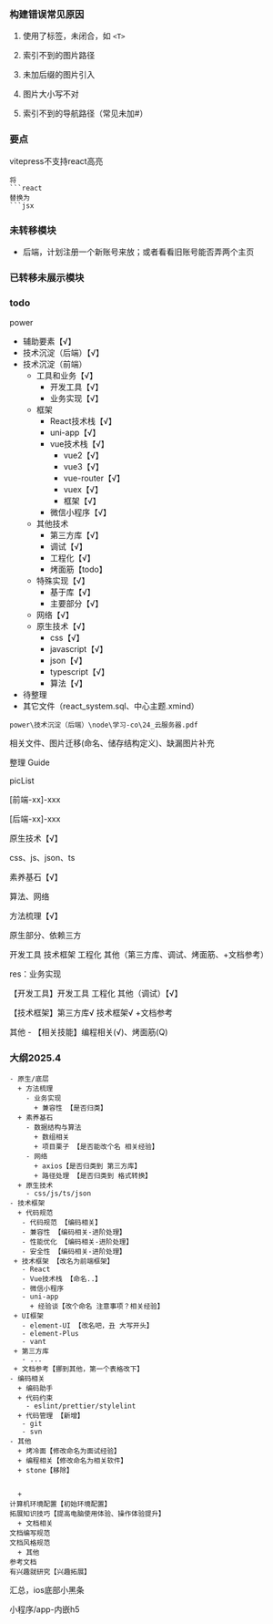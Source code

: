 ### 构建错误常见原因

1. 使用了标签，未闭合，如 `<T>`

2. 索引不到的图片路径
3. 未加后缀的图片引入
4. 图片大小写不对
5. 索引不到的导航路径（常见未加#）



### 要点

vitepress不支持react高亮

```
将
```react
替换为
```jsx
```



### 未转移模块

- 后端，计划注册一个新账号来放；或者看看旧账号能否弄两个主页



### 已转移未展示模块





### todo

power

- 辅助要素【√】
- 技术沉淀（后端）【√】
- 技术沉淀（前端）
  - 工具和业务【√】
    - 开发工具【√】
    - 业务实现【√】
  - 框架
    - React技术栈【√】
    - uni-app【√】
    - vue技术栈【√】
      - vue2【√】
      - vue3【√】
      - vue-router【√】
      - vuex【√】
      - 框架【√】
    - 微信小程序【√】
  - 其他技术
    - 第三方库【√】
    - 调试【√】
    - 工程化【√】
    - 烤面筋【todo】
  - 特殊实现【√】
    - 基于库【√】
    - 主要部分【√】
  - 网络【√】
  - 原生技术【√】
    - css【√】
    - javascript【√】
    - json【√】
    - typescript【√】
    - 算法【√】
- 待整理
- 其它文件（react_system.sql、中心主题.xmind）

```
power\技术沉淀（后端）\node\学习-co\24_云服务器.pdf
```



相关文件、图片迁移(命名、储存结构定义)、缺漏图片补充

整理 Guide



picList

[前端-xx]-xxx

[后端-xx]-xxx





原生技术【√】

css、js、json、ts



素养基石【√】

算法、网络



方法梳理【√】

原生部分、依赖三方



开发工具 技术框架 工程化 其他（第三方库、调试、烤面筋、+文档参考）



res：业务实现

【开发工具】开发工具 工程化 其他（调试）【√】

【技术框架】第三方库√ 技术框架√ +文档参考



其他 - 【相关技能】编程相关(√)、烤面筋(Q)



### 大纲2025.4

```
- 原生/底层
  + 方法梳理
    - 业务实现
      + 兼容性 【是否归类】
  + 素养基石
    - 数据结构与算法
      + 数组相关
      + 项目栗子 【是否能改个名 相关经验】
    - 网络
      + axios【是否归类到 第三方库】
      + 路径处理 【是否归类到 格式转换】
  + 原生技术
    - css/js/ts/json
- 技术框架
  + 代码规范
   - 代码规范 【编码相关】
   - 兼容性 【编码相关-进阶处理】
   - 性能优化 【编码相关-进阶处理】
   - 安全性 【编码相关-进阶处理】
 + 技术框架 【改名为前端框架】
   - React
   - Vue技术栈 【命名..】
   - 微信小程序
   - uni-app
     + 经验谈【改个命名 注意事项？相关经验】
 + UI框架
   - element-UI 【改名吧，丑 大写开头】
   - element-Plus
   - vant
 + 第三方库
   - ...
 + 文档参考【挪到其他，第一个表格改下】
- 编码相关
  + 编码助手
  + 代码约束
    - eslint/prettier/stylelint
  + 代码管理 【新增】
   - git
   - svn
- 其他
  + 烤冷面【修改命名为面试经验】
  + 编程相关【修改命名为相关软件】
  + stone【移除】
  

  + 
计算机环境配置【初始环境配置】
拓展知识技巧【提高电脑使用体验、操作体验提升】
  + 文档相关
文档编写规范
文档风格规范
  + 其他
参考文档
有兴趣就研究【兴趣拓展】
```



汇总，ios底部小黑条

小程序/app-内嵌h5



